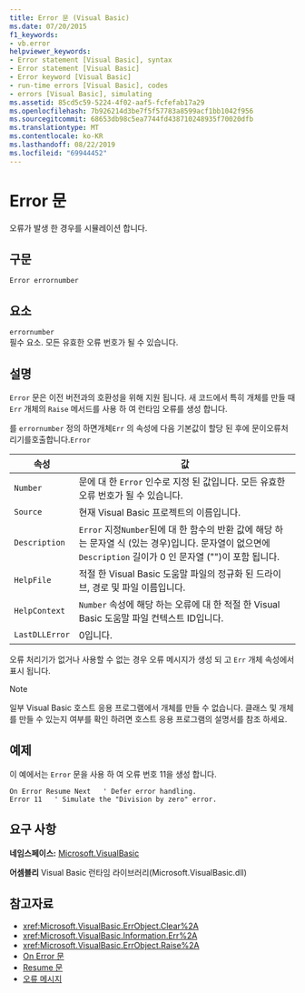```yaml
---
title: Error 문 (Visual Basic)
ms.date: 07/20/2015
f1_keywords:
- vb.error
helpviewer_keywords:
- Error statement [Visual Basic], syntax
- Error statement [Visual Basic]
- Error keyword [Visual Basic]
- run-time errors [Visual Basic], codes
- errors [Visual Basic], simulating
ms.assetid: 85cd5c59-5224-4f02-aaf5-fcfefab17a29
ms.openlocfilehash: 7b926214d3be7f5f57783a8599acf1bb1042f956
ms.sourcegitcommit: 68653db98c5ea7744fd438710248935f70020dfb
ms.translationtype: MT
ms.contentlocale: ko-KR
ms.lasthandoff: 08/22/2019
ms.locfileid: "69944452"
---
```

# <a name="error-statement"></a>Error 문
오류가 발생 한 경우를 시뮬레이션 합니다.  
  
## <a name="syntax"></a>구문  
  
```  
Error errornumber  
```  
  
## <a name="parts"></a>요소  
 `errornumber`  
 필수 요소. 모든 유효한 오류 번호가 될 수 있습니다.  
  
## <a name="remarks"></a>설명  
 `Error` 문은 이전 버전과의 호환성을 위해 지원 됩니다. 새 코드에서 특히 개체를 만들 때 `Err` 개체의 `Raise` 메서드를 사용 하 여 런타임 오류를 생성 합니다.  
  
 를 `errornumber` 정의 하면개체`Err` 의 속성에 다음 기본값이 할당 된 후에 문이오류처리기를호출합니다.`Error`  
  
|속성|값|  
|--------------|-----------|  
|`Number`|문에 대 한 `Error` 인수로 지정 된 값입니다. 모든 유효한 오류 번호가 될 수 있습니다.|  
|`Source`|현재 Visual Basic 프로젝트의 이름입니다.|  
|`Description`|`Error` 지정`Number`된에 대 한 함수의 반환 값에 해당 하는 문자열 식 (있는 경우)입니다. 문자열이 없으면에 `Description` 길이가 0 인 문자열 ("")이 포함 됩니다.|  
|`HelpFile`|적절 한 Visual Basic 도움말 파일의 정규화 된 드라이브, 경로 및 파일 이름입니다.|  
|`HelpContext`|`Number` 속성에 해당 하는 오류에 대 한 적절 한 Visual Basic 도움말 파일 컨텍스트 ID입니다.|  
|`LastDLLError`|0입니다.|  
  
 오류 처리기가 없거나 사용할 수 없는 경우 오류 메시지가 생성 되 고 `Err` 개체 속성에서 표시 됩니다.  
  
> [!NOTE]
> 일부 Visual Basic 호스트 응용 프로그램에서 개체를 만들 수 없습니다. 클래스 및 개체를 만들 수 있는지 여부를 확인 하려면 호스트 응용 프로그램의 설명서를 참조 하세요.  
  
## <a name="example"></a>예제  
 이 예에서는 `Error` 문을 사용 하 여 오류 번호 11을 생성 합니다.  
  
```  
On Error Resume Next   ' Defer error handling.  
Error 11   ' Simulate the "Division by zero" error.  
```  
  
## <a name="requirements"></a>요구 사항  
 **네임스페이스:** [Microsoft.VisualBasic](../../../visual-basic/language-reference/runtime-library-members.md)  
  
 **어셈블리** Visual Basic 런타임 라이브러리(Microsoft.VisualBasic.dll)  
  
## <a name="see-also"></a>참고자료

- <xref:Microsoft.VisualBasic.ErrObject.Clear%2A>
- <xref:Microsoft.VisualBasic.Information.Err%2A>
- <xref:Microsoft.VisualBasic.ErrObject.Raise%2A>
- [On Error 문](../../../visual-basic/language-reference/statements/on-error-statement.md)
- [Resume 문](../../../visual-basic/language-reference/statements/resume-statement.md)
- [오류 메시지](../../../visual-basic/language-reference/error-messages/index.md)
